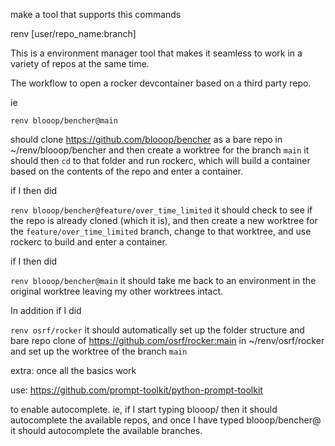 
make a tool that supports this commands

renv [user/repo_name:branch]

This is a environment manager tool that makes it seamless to work in a variety of repos at the same time.

The workflow to open a rocker devcontainer based on a third party repo.

ie

`renv blooop/bencher@main`

should clone https://github.com/blooop/bencher as a bare repo in ~/renv/blooop/bencher and then create a worktree for the branch `main`  it should then `cd` to that folder and run rockerc, which will build a container based on the contents of the repo and enter a container.

if I then did

`renv blooop/bencher@feature/over_time_limited`  it should check to see if the repo is already cloned (which it is), and then create a new worktree for the `feature/over_time_limited` branch, change to that worktree, and use rockerc to build and enter a container.

if I then did

`renv blooop/bencher@main` it should take me back to an environment in the original worktree leaving my other worktrees intact.

In addition if I did

`renv osrf/rocker` it should automatically set up the folder structure and bare repo clone of https://github.com/osrf/rocker:main in ~/renv/osrf/rocker and set up the worktree of the branch `main`



extra: once all the basics work

use: https://github.com/prompt-toolkit/python-prompt-toolkit

to enable autocomplete.  ie, if I start typing blooop/ then it should autocomplete the available repos, and once
I have typed blooop/bencher@ it should autocomplete the available branches. 